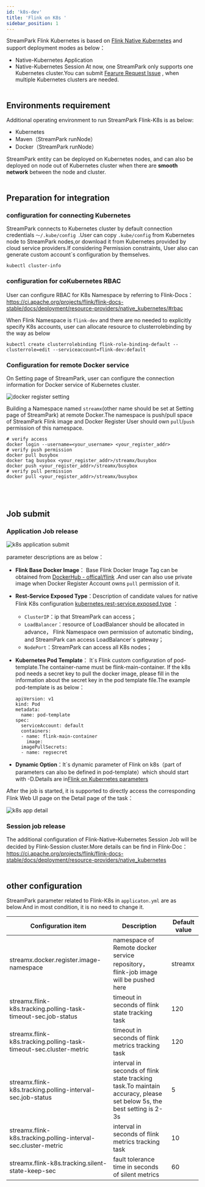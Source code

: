 ```yaml
---
id: 'k8s-dev'
title: 'Flink on K8s '
sidebar_position: 1
---
```



StreamPark Flink Kubernetes is based on [Flink Native Kubernetes](https://ci.apache.org/projects/flink/flink-docs-stable/docs/deployment/resource-providers/native_kubernetes/) and support deployment modes as below：

* Native-Kubernetes Application
* Native-Kubernetes Session
At now, one StreamPark only supports one Kubernetes cluster.You can submit [Fearure Request Issue](https://github.com/apache/incubator-streampark/issues) , when multiple Kubernetes clusters are needed.
<br></br>

## Environments requirement

Additional operating environment to run StreamPark Flink-K8s is as below:
* Kubernetes
* Maven（StreamPark runNode）
* Docker（StreamPark runNode）


StreamPark entity can be deployed on Kubernetes nodes, and can also be deployed on node out of Kubernetes cluster when there are **smooth network** between the node and cluster.
<br></br>



## Preparation for integration

### configuration for connecting  Kubernetes

StreamPark connects to Kubernetes cluster by default connection credentials `～/.kube/config `.User can copy `.kube/config` from  Kubernetes node to StreamPark nodes,or download it from Kubernetes provided by cloud service providers.If considering Permission constraints, User also can
generate custom account`s  configuration by themselves.

```shell
kubectl cluster-info
```

### configuration for coKubernetes RBAC


User can configure RBAC for K8s Namespace by referring to Flink-Docs：https://ci.apache.org/projects/flink/flink-docs-stable/docs/deployment/resource-providers/native_kubernetes/#rbac

When Flink Namespace is `flink-dev` and there are no needed to explicitly specify K8s accounts, user can allocate resource to clusterrolebinding by the way as below


```
kubectl create clusterrolebinding flink-role-binding-default --clusterrole=edit --serviceaccount=flink-dev:default
```

### Configuration for remote Docker service


On Setting page of StreamPark, user can configure the connection information for Docker service of Kubernetes cluster.

![docker register setting](/doc/image/docker_register_setting.png)


Building a Namespace named `streamx`(other name should be set at Setting page of StreamPark) at remote Docker.The namespace is push/pull space of StreamPark Flink image and Docker Register User should own `pull`/`push`  permission of this namespace.


```shell
# verify access
docker login --username=<your_username> <your_register_addr>
# verify push permission
docker pull busybox
docker tag busybox <your_register_addr>/streamx/busybox
docker push <your_register_addr>/streamx/busybox
# verify pull permission
docker pull <your_register_addr>/streamx/busybox
```
<br></br>
## Job submit

### Application  Job release

![k8s application submit](/doc/image/k8s_application_submit.png)

parameter descriptions are as below：

* **Flink Base Docker Image**： Base Flink Docker Image Tag can be obtained from  [DockerHub - offical/flink](https://hub.docker.com/_/flink) .And user can also use private image when Docker Register Account owns `pull` permission of it.

* **Rest-Service Exposed Type**：Description of candidate values for native Flink K8s configuration [kubernetes.rest-service.exposed.type](https://ci.apache.org/projects/flink/flink-docs-stable/docs/deployment/config/#kubernetes) ：
  * `ClusterIP`：ip that StreamPark can access；
  * `LoadBalancer`：resource of LoadBalancer should be allocated in advance， Flink Namespace own permission of automatic binding，and StreamPark can access LoadBalancer`s gateway；
  * `NodePort`：StreamPark can access  all K8s nodes；
* **Kubernetes Pod Template**： It`s Flink custom configuration of pod-template.The container-name must be flink-main-container. If the k8s pod needs a secret key to pull the docker image, please fill in the information about
the secret key in the pod template file.The example pod-template is as below：

    ```
    apiVersion: v1
    kind: Pod
    metadata:
      name: pod-template
    spec:
      serviceAccount: default
      containers:
      - name: flink-main-container
        image:
      imagePullSecrets:
      - name: regsecret
    ```

* **Dynamic Option**：It`s dynamic parameter of Flink on k8s（part of parameters can also be defined in pod-template）which should start with -D.Details are in[Flink on Kubernetes parameters](https://nightlies.apache.org/flink/flink-docs-release-1.13/zh/docs/deployment/config/#kubernetes)

After the job is started, it is supported to directly access the corresponding Flink Web UI page on the Detail page of the task：

![k8s app detail](/doc/image/k8s_app_detail.png)

### Session job release

The additional configuration of Flink-Native-Kubernetes Session Job will be decided by Flink-Session cluster.More details can be find in Flink-Doc：https://ci.apache.org/projects/flink/flink-docs-stable/docs/deployment/resource-providers/native_kubernetes
<br></br>

## other configuration

StreamPark parameter related to Flink-K8s in `applicaton.yml` are as below.And in most condition, it is no need to change it.

| Configuration item                                                 | Description                                                                                                          | Default value |
|--------------------------------------------------------------------|----------------------------------------------------------------------------------------------------------------------|---------------|
| streamx.docker.register.image-namespace                            | namespace of Remote docker service repository， flink-job image will be pushed here                                   | streamx       |
| streamx.flink-k8s.tracking.polling-task-timeout-sec.job-status     | timeout in seconds of flink state tracking task                                                                      | 120           |
| streamx.flink-k8s.tracking.polling-task-timeout-sec.cluster-metric | timeout in seconds of flink metrics tracking task                                                                    | 120           |
| streamx.flink-k8s.tracking.polling-interval-sec.job-status         | interval in seconds of flink state tracking task.To maintain accuracy, please set below 5s, the best setting is 2-3s | 5             |
| streamx.flink-k8s.tracking.polling-interval-sec.cluster-metric     | interval in seconds of flink metrics tracking task                                                                   | 10            |
| streamx.flink-k8s.tracking.silent-state-keep-sec                   | fault tolerance time in seconds of  silent  metrics                                                                  | 60            |

